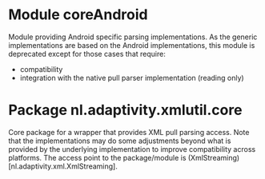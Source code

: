 # Module coreAndroid
Module providing Android specific parsing implementations. As the
generic implementations are based on the Android implementations, this
module is deprecated except for those cases that require:
 - compatibility
 - integration with the native pull parser implementation (reading only)

# Package nl.adaptivity.xmlutil.core
Core package for a wrapper that provides XML pull parsing access. Note
that the implementations may do some adjustments beyond what is provided
by the underlying implementation to improve compatibility across platforms.
The access point to the package/module is (XmlStreaming)[nl.adaptivity.xml.XmlStreaming].
